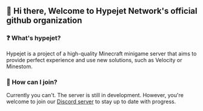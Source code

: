 ## 👋 Hi there, Welcome to Hypejet Network's official github organization

### ❓️ What's hypejet?
Hypejet is a project of a high-quality Minecraft minigame server that aims to provide perfect experience and use new solutions, such as Velocity or Minestom.

### 🤔 How can I join?
Currently you can't. The server is still in development. However, you're welcome to join our [Discord server](https://discord.com/invite/kS4CuPvYD2) to stay up to date with progress.

